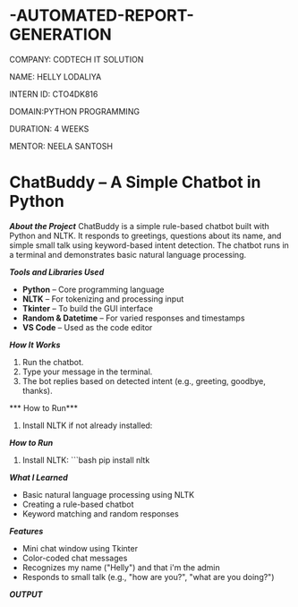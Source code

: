 # -AUTOMATED-REPORT-GENERATION

COMPANY: CODTECH IT SOLUTION

NAME: HELLY LODALIYA

INTERN ID: CTO4DK816

DOMAIN:PYTHON PROGRAMMING

DURATION: 4 WEEKS

MENTOR: NEELA SANTOSH


# ChatBuddy – A Simple Chatbot in Python

 ***About the Project***
ChatBuddy is a simple rule-based chatbot built with Python and NLTK. It responds to greetings, questions about its name, and simple small talk using keyword-based intent detection. The chatbot runs in a terminal and demonstrates basic natural language processing.

***Tools and Libraries Used***
- **Python** – Core programming language
- **NLTK** – For tokenizing and processing input
- **Tkinter** – To build the GUI interface
- **Random & Datetime** – For varied responses and timestamps
- **VS Code** – Used as the code editor

***How It Works***
1. Run the chatbot.
2. Type your message in the terminal.
3. The bot replies based on detected intent (e.g., greeting, goodbye, thanks).

*** How to Run***
1. Install NLTK if not already installed:

 ***How to Run***
1. Install NLTK: ```bash
   pip install nltk

***What I Learned***
- Basic natural language processing using NLTK
- Creating a rule-based chatbot
- Keyword matching and random responses

***Features***
- Mini chat window using Tkinter
- Color-coded chat messages
- Recognizes my name ("Helly") and that i'm the admin
- Responds to small talk (e.g., "how are you?", "what are you doing?")

***OUTPUT***
